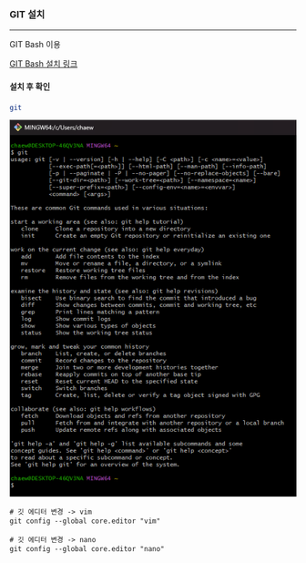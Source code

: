 ### GIT 설치

---

GIT Bash 이용

[GIT Bash 설치 링크](https://git-scm.com/)

#### 설치 후 확인
```bash
git
```
![img.png](img/설치.png)

```
# 깃 에디터 변경 -> vim
git config --global core.editor "vim"

# 깃 에디터 변경 -> nano
git config --global core.editor "nano"
```